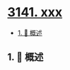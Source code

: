 # [3141. xxx](https://github.com/Tdahuyou/TNotes.leetcode/tree/main/notes/3141.%20xxx)

<!-- region:toc -->

- [1. 📝 概述](#1--概述)

<!-- endregion:toc -->

## 1. 📝 概述
